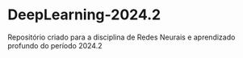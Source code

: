 # DeepLearning-2024.2
Repositório criado para a disciplina de Redes Neurais e aprendizado profundo do período 2024.2

